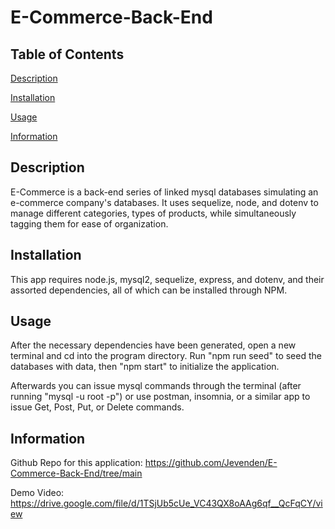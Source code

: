 # E-Commerce-Back-End

## Table of Contents

[Description](#description)

[Installation](#installation)

[Usage](#usage)

[Information](#information)

## Description

E-Commerce is a back-end series of linked mysql databases simulating an e-commerce company's databases. It uses sequelize, node, and dotenv to manage different categories, types of products, while simultaneously tagging them for ease of organization.

## Installation

This app requires node.js, mysql2, sequelize, express, and dotenv, and their assorted dependencies, all of which can be installed through NPM.

## Usage

After the necessary dependencies have been generated, open a new terminal and cd into the program directory. Run "npm run seed" to seed the databases with data, then "npm start" to initialize the application.

Afterwards you can issue mysql commands through the terminal (after running "mysql -u root -p") or use postman, insomnia, or a similar app to issue Get, Post, Put, or Delete commands.

## Information

Github Repo for this application: https://github.com/Jevenden/E-Commerce-Back-End/tree/main

Demo Video: https://drive.google.com/file/d/1TSjUb5cUe_VC43QX8oAAg6qf__QcFqCY/view
